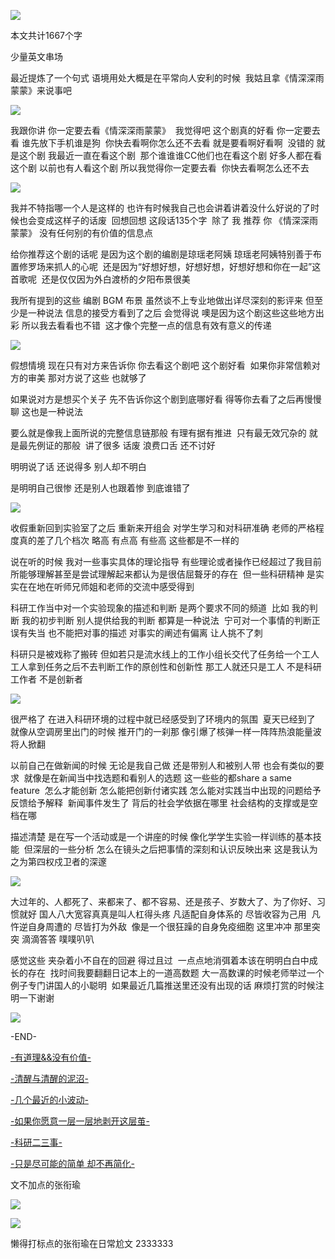 ![](./images/img_001.png)

本文共计1667个字

少量英文串场

最近提炼了一个句式 语境用处大概是在平常向人安利的时候  我姑且拿《情深深雨蒙蒙》来说事吧

![](./images/img_002.png)

我跟你讲 你一定要去看《情深深雨蒙蒙》  我觉得吧 这个剧真的好看 你一定要去看 谁先放下手机谁是狗  你快去看啊你怎么还不去看 就是要看啊好看啊  没错的 就是这个剧 我最近一直在看这个剧  那个谁谁谁CC他们也在看这个剧 好多人都在看这个剧 以前也有人看这个剧 所以我觉得你一定要去看  你快去看啊怎么还不去

![](./images/img_003.jpeg)

我并不特指哪一个人是这样的 也许有时候我自己也会讲着讲着没什么好说的了时候也会变成这样子的话废  回想回想 这段话135个字  除了 我 推荐 你 《情深深雨蒙蒙》 没有任何别的有价值的信息点

给你推荐这个剧的话呢 是因为这个剧的编剧是琼瑶老阿姨 琼瑶老阿姨特别善于布置修罗场来抓人的心呢  还是因为“好想好想，好想好想，好想好想和你在一起”这首歌呢  还是仅仅因为外白渡桥的夕阳布景很美

我所有提到的这些 编剧 BGM 布景 虽然谈不上专业地做出详尽深刻的影评来 但至少是一种说法 信息的接受方看到了之后 会觉得说 噢是因为这个剧这些这些地方出彩 所以我去看看也不错  这才像个完整一点的信息有效有意义的传递

![](./images/img_004.jpeg)

假想情境 现在只有对方来告诉你 你去看这个剧吧 这个剧好看  如果你非常信赖对方的审美 那对方说了这些 也就够了

如果说对方是想买个关子 先不告诉你这个剧到底哪好看 得等你去看了之后再慢慢聊 这也是一种说法

要么就是像我上面所说的完整信息链那般 有理有据有推进  只有最无效冗杂的 就是最先例证的那般  讲了很多 话废 浪费口舌 还不讨好

明明说了话 还说得多 别人却不明白

是明明自己很惨 还是别人也跟着惨 到底谁错了

![](./images/img_005.jpeg)

收假重新回到实验室了之后 重新来开组会 对学生学习和对科研准确 老师的严格程度真的差了几个档次 略高 有点高 有些高 这些都是不一样的

说在听的时候 我对一些事实具体的理论指导 有些理论或者操作已经超过了我目前所能够理解甚至是尝试理解起来都认为是很佶屈聱牙的存在  但一些科研精神 是实实在在地在听师兄师姐和老师的交流中感受得到

科研工作当中对一个实验现象的描述和判断 是两个要求不同的频道  比如 我的判断 我的初步判断 别人提供给我的判断 都算是一种说法  宁可对一个事情的判断正误有失当 也不能把对事的描述 对事实的阐述有偏离 让人挑不了刺

科研只是被戏称了搬砖 但如若只是流水线上的工作小组长交代了任务给一个工人 工人拿到任务之后不去判断工作的原创性和创新性 那工人就还只是工人 不是科研工作者 不是创新者

![](./images/img_006.jpeg)

很严格了 在进入科研环境的过程中就已经感受到了环境内的氛围  夏天已经到了 就像从空调房里出门的时候 推开门的一刹那 像引爆了核弹一样一阵阵热浪能量波将人掀翻

以前自己在做新闻的时候 无论是我自己做 还是带别人和被别人带 也会有类似的要求  就像是在新闻当中找选题和看别人的选题 这一些些的都share a same feature  怎么才能创新 怎么能把创新付诸实践 怎么能对实践当中出现的问题给予反馈给予解释  新闻事件发生了 背后的社会学依据在哪里 社会结构的支撑或是空档在哪

描述清楚 是在写一个活动或是一个讲座的时候 像化学学生实验一样训练的基本技能  但深层的一些分析 怎么在镜头之后把事情的深刻和认识反映出来 这是我认为之为第四权戍卫者的深邃

![](./images/img_007.jpeg)

大过年的、人都死了、来都来了、都不容易、还是孩子、岁数大了、为了你好、习惯就好 国人八大宽容真真是叫人杠得头疼 凡适配自身体系的 尽皆收容为己用  凡忤逆自身周遭的 尽皆打为外敌  像是一个很狂躁的自身免疫细胞 这里冲冲 那里突突 滴滴答答 噗噗叭叭

感觉这些 夹杂着小不自在的回避 得过且过  一点点地消弭着本该在明明白白中成长的存在  找时间我要翻翻日记本上的一道高数题 大一高数课的时候老师举过一个例子专门讲国人的小聪明  如果最近几篇推送里还没有出现的话 麻烦打赏的时候注明一下谢谢

![](./images/img_008.png)

-END-

[-有道理&&没有价值-](http://mp.weixin.qq.com/s?__biz=MzUzNjE3NzA3Mg==&mid=2247484395&idx=1&sn=3df5bd2daeebbb58b75c1d1dcba0ad91&chksm=fafb7334cd8cfa22d95bd8c64c64dad3e4b42447c69bd19ac4598003325322336907766dab02&scene=21#wechat_redirect)

[-清醒与清醒的泥沼-](http://mp.weixin.qq.com/s?__biz=MzUzNjE3NzA3Mg==&mid=2247484385&idx=1&sn=2072f11aadffe2300dabbf1f0864d6ea&chksm=fafb733ecd8cfa2899854574432110441a276a61d7fd04292da3b5b52d1c80a7d1a809287410&scene=21#wechat_redirect)

[-几个最近的小波动-](http://mp.weixin.qq.com/s?__biz=MzUzNjE3NzA3Mg==&mid=2247484374&idx=1&sn=861d887d15b031d61cb9db1dcfa26fb7&chksm=fafb7309cd8cfa1f19c76aebaf5a7579bc9957b69c04237029001f3a5fafc742ee0c58793a64&scene=21#wechat_redirect)

[-如果你愿意一层一层地剥开这层茧-](http://mp.weixin.qq.com/s?__biz=MzUzNjE3NzA3Mg==&mid=2247484321&idx=1&sn=f20b311192930c2c2520d166fd130767&chksm=fafb737ecd8cfa6846619c0b13a64db47b53ff07656f70d27fe33e24e7d927fd718c8f3f454f&scene=21#wechat_redirect)

[-科研二三事-](http://mp.weixin.qq.com/s?__biz=MzUzNjE3NzA3Mg==&mid=2247484290&idx=1&sn=198347db11a3a0879553b589d69c0e6e&chksm=fafb735dcd8cfa4bd55ef8feefa4bc7bd68e615db3f97c5dddcc545ffa9319e0baf0247436d9&scene=21#wechat_redirect)

[-只是尽可能的简单 却不再简化-](http://mp.weixin.qq.com/s?__biz=MzUzNjE3NzA3Mg==&mid=2247484253&idx=1&sn=a34e4728c9028d275ccdfc86208e3bf7&chksm=fafb7382cd8cfa940ddc1bb01aaab61f4850a966731eaa212817705c440b80a8d6fe2d43086b&scene=21#wechat_redirect)

文不加点的张衔瑜

![](./images/img_009.jpeg)

![](./images/img_010.png)

懒得打标点的张衔瑜在日常尬文 2333333
